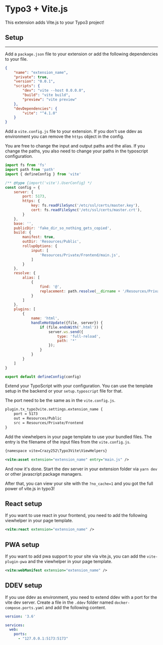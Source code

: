 Typo3 + Vite.js
====

This extension adds Vite.js to your Typo3 project!

## Setup
-----

Add a `package.json` file to your extension or add the following dependencies to your file.

```json
{
    "name": "extension_name",
    "private": true,
    "version": "0.0.1",
    "scripts": {
        "dev": "vite --host 0.0.0.0",
        "build": "vite build",
        "preview": "vite preview"
    },
    "devDependencies": {
        "vite": "^4.1.0"
    }
}
```

Add a `vite.config.js` file to your extension. If you don't use ddev as environment you can remove the `https` object in the config.

You are free to change the input and output paths and the alias. If you change the paths, you also need to change your paths in the typoscript configuration.

```js
import fs from 'fs'
import path from 'path'
import { defineConfig } from 'vite'

/** @type {import('vite').UserConfig} */
const config = {
    server: {
        port: 5173,
        https: {
            key: fs.readFileSync('/etc/ssl/certs/master.key'),
            cert: fs.readFileSync('/etc/ssl/certs/master.crt'),
        }
    },
    base: '',
    publicDir: 'fake_dir_so_nothing_gets_copied',
    build: {
        manifest: true,
        outDir: 'Resources/Public',
        rollupOptions: {
            input: [
                'Resources/Private/Frontend/main.js',
            ]
        }
    },
    resolve: {
        alias: [
            {
                find: '@',
                replacement: path.resolve(__dirname + '/Resources/Private/Frontend/')
            }
        ]
    },
    plugins: [
        {
            name: 'html',
            handleHotUpdate({file, server}) {
                if (file.endsWith('.html')) {
                    server.ws.send({
                        type: 'full-reload',
                        path: '*'
                    });
                }
            }
        }
    ]
}

export default defineConfig(config)
```

Extend your TypoScript with your configuration. You can use the template setup in the backend or your `setup.typoscript` file for that.

The port need to be the same as in the `vite.config.js`.

```txt
plugin.tx_typo3vite.settings.extension_name {
    port = 5173
    out = Resources/Public
    src = Resources/Private/Frontend
}
```

Add the viewhelpers in your page template to use your bundled files. The entry is the filename of the input files from the `vite.config.js`.

```xml
{namespace vite=Crazy252\Typo3Vite\ViewHelpers}

<vite:asset extension="extension_name" entry="main.js" />
```

And now it's done. Start the dev server in your extension folder via `yarn dev` or other javascript package managers.

After that, you can view your site with the `?no_cache=1` and you got the full power of vite.js in typo3!

## React setup

If you want to use react in your frontend, you need to add the following viewhelper in your page template.

```xml
<vite:react extension="extension_name" />
```

## PWA setup

If you want to add pwa support to your site via vite.js, you can add the `vite-plugin-pwa` and the viewhelper in your page template.

```xml
<vite:webManifest extension="extension_name" />
```

## DDEV setup

If you use ddev as environment, you need to extend ddev with a port for the vite dev server. Create a file in the `.ddev` folder named `docker-compose.ports.yaml` and add the following content.

```yaml
version: '3.6'

services:
  web:
    ports:
      - "127.0.0.1:5173:5173"
```
